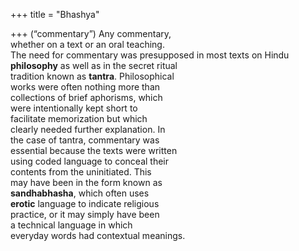 +++
title = "Bhashya"

+++
(“commentary”) Any commentary,  
whether on a text or an oral teaching.  
The need for commentary was presupposed in most texts on Hindu **philosophy** as well as in the secret ritual  
tradition known as **tantra**. Philosophical  
works were often nothing more than  
collections of brief aphorisms, which  
were intentionally kept short to  
facilitate memorization but which  
clearly needed further explanation. In  
the case of tantra, commentary was  
essential because the texts were written  
using coded language to conceal their  
contents from the uninitiated. This  
may have been in the form known as  
**sandhabhasha**, which often uses  
**erotic** language to indicate religious  
practice, or it may simply have been  
a technical language in which  
everyday words had contextual meanings.